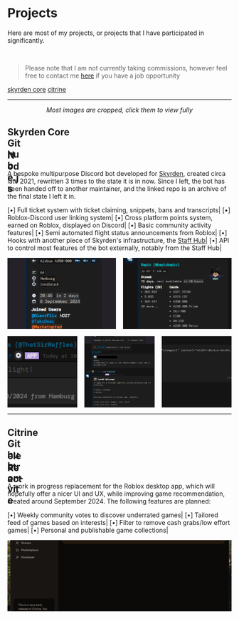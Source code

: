 # Projects
Here are most of my projects, or projects that I have participated in significantly.

<br/>

> Please note that I am not currently taking commissions, however feel free to contact me [here](contact) if you have a job opportunity

<div class="footer-links">
	<a href="#skyrden-core">skyrden core</a>
	<a href="#citrine">citrine</a>
</div>

---

<div style="text-align: center">
	<i>Most images are cropped, click them to view fully</i>
</div>

<h2 id="skyrden-core">Skyrden Core&nbsp;
	<div onmousedown="if (event.button === 1 || event.button === 0) { window.open('https://github.com/ThatSirWaffles/core', '_blank') }" style="height:2rem; width: 2rem; margin-bottom: -5px; background-image: url('/assets/icons/github.svg'); background-repeat: no-repeat; background-size: 2rem 2rem;" class="tooltip techIcon">
		<span class="tooltipText">Github</span>
	</div>
	<div onmousedown="if (event.button === 1 || event.button === 0) { window.open('https://electron-vite.org/', '_blank') }" style="height:2rem; width: 1.76rem; margin-bottom: -5px; background-image: url('/assets/icons/node.svg'); background-repeat: no-repeat; background-size: 1.76rem 2rem;" class="tooltip techIcon">
		<span class="tooltipText">Node.js</span>
	</div>
</h2>

A bespoke multipurpose Discord bot developed for [Skyrden](https://discord.gg/skyrden), created circa late 2021, rewritten 3 times to the state it is in now. Since I left, the bot has been handed off to another maintainer, and the linked repo is an archive of the final state I left it in.

[•] Full ticket system with ticket claiming, snippets, bans and transcripts|
[•] Roblox-Discord user linking system|
[•] Cross platform points system, earned on Roblox, displayed on Discord|
[•] Basic community activity features|
[•] Semi automated flight status announcements from Roblox|
[•] Hooks with another piece of Skyrden's infrastructure, the [Staff Hub](https://staff.skyrden.com)|
[•] API to control most features of the bot externally, notably from the Staff Hub|

<div style="display: flex; gap: 1rem; flex-direction: column; width: 100%">
	<div style="display: flex; gap: 1rem">
		<img src="assets/images/skyrdencorestaff.png" style="height: 10rem; flex: 1; width: 0; object-fit: cover"/>
		<img src="assets/images/skyrdencoreprofile.png" style="height: 10rem; flex: 1; width: 0; object-fit: cover"/>
	</div>
	<div style="display: flex; gap: 1rem">
		<img src="assets/images/skyrdencoreflightpicker.png" style="height: 10rem; flex: 1; width: 0; object-fit: cover"/>
		<img src="assets/images/skyrdencoretickets.png" style="height: 10rem; flex: 1; width: 0; object-fit: cover"/>
		<img src="assets/images/skyrdencoretranscript.png" style="height: 10rem; flex: 1; width: 0; object-fit: cover"/>
	</div>
</div>

---

<h2 id="citrine">Citrine&nbsp;
	<div onmousedown="if (event.button === 1 || event.button === 0) { window.open('https://github.com/ThatSirWaffles/citrine', '_blank') }" style="height:2rem; width: 2rem; margin-bottom: -5px; background-image: url('/assets/icons/github.svg'); background-repeat: no-repeat; background-size: 2rem 2rem;" class="tooltip techIcon">
		<span class="tooltipText">Github</span>
	</div>
	<div onmousedown="if (event.button === 1 || event.button === 0) { window.open('https://electron-vite.org/', '_blank') }" style="height:2rem; width: 2.3rem; margin-bottom: -5px; background-image: url('/assets/icons/electron-vite.svg'); background-repeat: no-repeat; background-size: 2.3rem 2rem;" class="tooltip techIcon">
		<span class="tooltipText">electron-vite</span>
	</div>
	<div onmousedown="if (event.button === 1 || event.button === 0) { window.open('https://react.dev/', '_blank') }" style="height:2rem; width: 2.22rem; margin-bottom: -5px; background-image: url('/assets/icons/react.svg'); background-repeat: no-repeat; background-size: 2.22rem 2rem;" class="tooltip techIcon">
		<span class="tooltipText">React</span>
	</div>
</h2>

A work in progress replacement for the Roblox desktop app, which will hopefully offer a nicer UI and UX, while improving game recommendation, created around September 2024. The following features are planned:

[•] Weekly community votes to discover underrated games|
[•] Tailored feed of games based on interests|
[•] Filter to remove cash grabs/low effort games|
[•] Personal and publishable game collections|

<div style="display: flex; gap: 1rem; flex-direction: column; width: 100%">
	<div style="display: flex; gap: 1rem">
		<img src="assets/images/citrine.png" style="height: 10rem; flex: 1; width: 0; object-fit: cover"/>
	</div>
</div>